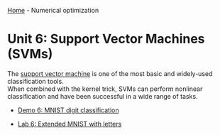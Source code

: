 [Home](../sequence.md) - Numerical optimization

# Unit 6:  Support Vector Machines (SVMs)

The [support vector machine](https://en.wikipedia.org/wiki/Support_vector_machine) 
is one of the most basic and widely-used classification tools.  
When combined with the kernel trick, SVMs can perform nonlinear classification
and have been successful in a wide range of tasks.
* [Demo 6:  MNIST digit classification](./mnist_svm.ipynb)

* [Lab 6: Extended MNIST with letters](./lab06_ext_mnist_partial.ipynb)



